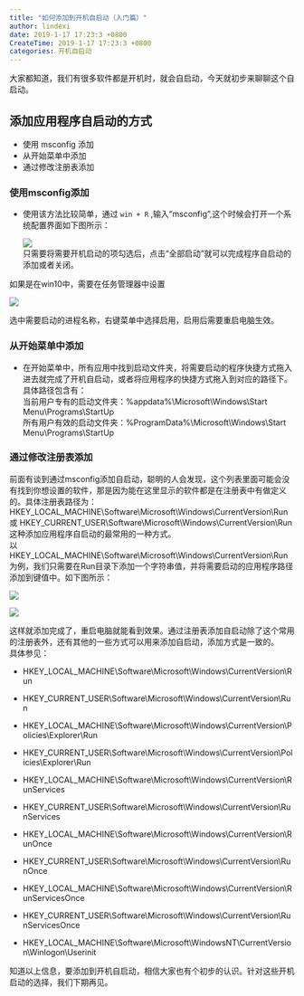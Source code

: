```yaml
---
title: "如何添加到开机自启动（入门篇）"
author: lindexi
date: 2019-1-17 17:23:3 +0800
CreateTime: 2019-1-17 17:23:3 +0800
categories: 开机自启动
---
```


大家都知道，我们有很多软件都是开机时，就会自启动，今天就初步来聊聊这个自启动。

<!-- more -->


## 添加应用程序自启动的方式

- 使用 msconfig 添加
- 从开始菜单中添加
- 通过修改注册表添加

### 使用msconfig添加

* 使用该方法比较简单，通过 `win + R` ,输入“msconfig”,这个时候会打开一个系统配置界面如下图所示：  
 
    ![](https://i.loli.net/2019/01/30/5c515562756b4.jpg)  
    只需要将需要开机启动的项勾选后，点击“全部启动”就可以完成程序自启动的添加或者关闭。

如果是在win10中，需要在任务管理器中设置  

![](https://i.loli.net/2019/01/30/5c5154f90b5b1.jpg)  
  
  选中需要启动的进程名称，右键菜单中选择启用，启用后需要重启电脑生效。

### 从开始菜单中添加

  - 在开始菜单中，所有应用中找到启动文件夹，将需要启动的程序快捷方式拖入进去就完成了开机自启动，或者将应用程序的快捷方式拖入到对应的路径下。  
  具体路径包含有：  
    当前用户专有的启动文件夹：%appdata%\Microsoft\Windows\Start Menu\Programs\StartUp  
    所有用户有效的启动文件夹：%ProgramData%\Microsoft\Windows\Start Menu\Programs\StartUp

### 通过修改注册表添加

  前面有谈到通过msconfig添加自启动，聪明的人会发现，这个列表里面可能会没有找到你想设置的软件，那是因为能在这里显示的软件都是在注册表中有做定义的。具体注册表路径为：  
  HKEY_LOCAL_MACHINE\Software\Microsoft\Windows\CurrentVersion\Run 或 HKEY_CURRENT_USER\Software\Microsoft\Windows\CurrentVersion\Run  
  这种添加应用程序自启动的最常用的一种方式。  
  以HKEY_LOCAL_MACHINE\Software\Microsoft\Windows\CurrentVersion\Run为例，我们只需要在Run目录下添加一个字符串值，并将需要启动的应用程序路径添加到键值中。如下图所示：  

  ![](https://i.loli.net/2019/01/30/5c51607542410.jpg)  

 ![](https://i.loli.net/2019/01/30/5c516172b1ef1.jpg)

这样就添加完成了，重启电脑就能看到效果。通过注册表添加自启动除了这个常用的注册表外，还有其他的一些方式可以用来添加自启动，添加方式是一致的。  
具体参见：

- HKEY_LOCAL_MACHINE\Software\Microsoft\Windows\CurrentVersion\Run
- HKEY_CURRENT_USER\Software\Microsoft\Windows\CurrentVersion\Run

- HKEY_LOCAL_MACHINE\Software\Microsoft\Windows\CurrentVersion\Policies\Explorer\Run
- HKEY_CURRENT_USER\Software\Microsoft\Windows\CurrentVersion\Policies\Explorer\Run

- HKEY_LOCAL_MACHINE\Software\Microsoft\Windows\CurrentVersion\RunServices
- HKEY_CURRENT_USER\Software\Microsoft\Windows\CurrentVersion\RunServices

- HKEY_LOCAL_MACHINE\Software\Microsoft\Windows\CurrentVersion\RunOnce
- HKEY_CURRENT_USER\Software\Microsoft\Windows\CurrentVersion\RunOnce

- HKEY_LOCAL_MACHINE\Software\Microsoft\Windows\CurrentVersion\RunServicesOnce
- HKEY_CURRENT_USER\Software\Microsoft\Windows\CurrentVersion\RunServicesOnce

- HKEY_LOCAL_MACHINE\Software\Microsoft\WindowsNT\CurrentVersion\Winlogon\Userinit


知道以上信息，要添加到开机自启动，相信大家也有个初步的认识。针对这些开机启动的选择，我们下期再见。